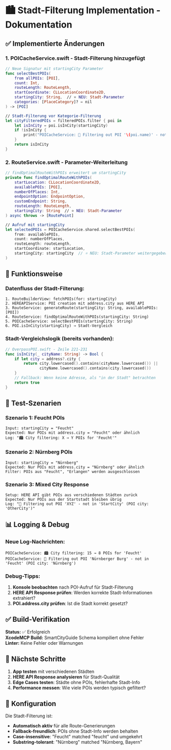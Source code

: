 # 🏙️ Stadt-Filterung Implementation - Dokumentation

## ✅ **Implementierte Änderungen**

### **1. POICacheService.swift - Stadt-Filterung hinzugefügt**
```swift
// Neue Signatur mit startingCity Parameter
func selectBestPOIs(
    from allPOIs: [POI],
    count: Int,
    routeLength: RouteLength,
    startCoordinate: CLLocationCoordinate2D,
    startingCity: String,  // ⭐ NEU: Stadt-Parameter
    categories: [PlaceCategory]? = nil
) -> [POI]

// Stadt-Filterung vor Kategorie-Filterung
let cityFilteredPOIs = filteredPOIs.filter { poi in
    let isInCity = poi.isInCity(startingCity)
    if !isInCity {
        print("POICacheService: 🚫 Filtering out POI '\(poi.name)' - not in '\(startingCity)' (POI city: '\(poi.address?.city ?? "unknown")')")
    }
    return isInCity
}
```

### **2. RouteService.swift - Parameter-Weiterleitung**
```swift
// findOptimalRouteWithPOIs erweitert um startingCity
private func findOptimalRouteWithPOIs(
    startLocation: CLLocationCoordinate2D,
    availablePOIs: [POI],
    numberOfPlaces: Int,
    endpointOption: EndpointOption,
    customEndpoint: String,
    routeLength: RouteLength,
    startingCity: String  // ⭐ NEU: Stadt-Parameter
) async throws -> [RoutePoint]

// Aufruf mit startingCity
let selectedPOIs = POICacheService.shared.selectBestPOIs(
    from: availablePOIs,
    count: numberOfPlaces,
    routeLength: routeLength,
    startCoordinate: startLocation,
    startingCity: startingCity  // ⭐ NEU: Stadt-Parameter weitergegeben
)
```

## 🎯 **Funktionsweise**

### **Datenfluss der Stadt-Filterung:**
```
1. RouteBuilderView: fetchPOIs(for: startingCity)
2. HEREAPIService: POI creation mit address.city aus HERE API
3. RouteService: generateRoute(startingCity: String, availablePOIs: [POI])
4. RouteService: findOptimalRouteWithPOIs(startingCity: String)
5. POICacheService: selectBestPOIs(startingCity: String)
6. POI.isInCity(startingCity) → Stadt-Vergleich
```

### **Stadt-Vergleichslogik (bereits vorhanden):**
```swift
// OverpassPOI.swift - Zeile 221-231
func isInCity(_ cityName: String) -> Bool {
    if let city = address?.city {
        return city.lowercased().contains(cityName.lowercased()) || 
               cityName.lowercased().contains(city.lowercased())
    }
    // Fallback: Wenn keine Adresse, als "in der Stadt" betrachten
    return true
}
```

## 🧪 **Test-Szenarien**

### **Szenario 1: Feucht POIs**
```
Input: startingCity = "Feucht"
Expected: Nur POIs mit address.city = "Feucht" oder ähnlich
Log: "🏙️ City filtering: X → Y POIs for 'Feucht'"
```

### **Szenario 2: Nürnberg POIs** 
```
Input: startingCity = "Nürnberg"  
Expected: Nur POIs mit address.city = "Nürnberg" oder ähnlich
Filter: POIs aus "Feucht", "Erlangen" werden ausgeschlossen
```

### **Szenario 3: Mixed City Response**
```
Setup: HERE API gibt POIs aus verschiedenen Städten zurück
Expected: Nur POIs aus der Startstadt bleiben übrig
Log: "🚫 Filtering out POI 'XYZ' - not in 'StartCity' (POI city: 'OtherCity')"
```

## 📊 **Logging & Debug**

### **Neue Log-Nachrichten:**
```
POICacheService: 🏙️ City filtering: 15 → 8 POIs for 'Feucht'
POICacheService: 🚫 Filtering out POI 'Nürnberger Burg' - not in 'Feucht' (POI city: 'Nürnberg')
```

### **Debug-Tipps:**
1. **Konsole beobachten** nach POI-Aufruf für Stadt-Filterung
2. **HERE API Response prüfen**: Werden korrekte Stadt-Informationen extrahiert?
3. **POI.address.city prüfen**: Ist die Stadt korrekt gesetzt?

## ✅ **Build-Verifikation**

**Status:** ✅ Erfolgreich  
**XcodeMCP Build:** SmartCityGuide Schema kompiliert ohne Fehler  
**Linter:** Keine Fehler oder Warnungen  

## 🎯 **Nächste Schritte**

1. **App testen** mit verschiedenen Städten
2. **HERE API Response analysieren** für Stadt-Qualität
3. **Edge Cases testen**: Städte ohne POIs, fehlerhafte Stadt-Info
4. **Performance messen**: Wie viele POIs werden typisch gefiltert?

## 🔧 **Konfiguration**

Die Stadt-Filterung ist:
- **Automatisch aktiv** für alle Route-Generierungen
- **Fallback-freundlich**: POIs ohne Stadt-Info werden behalten
- **Case-insensitive**: "Feucht" matched "feucht" und umgekehrt
- **Substring-tolerant**: "Nürnberg" matched "Nürnberg, Bayern"
